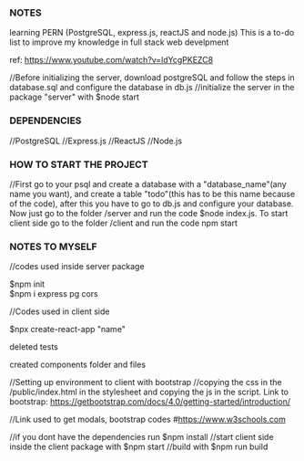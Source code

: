 ### NOTES ###

learning PERN (PostgreSQL, express.js, reactJS and node.js)
This is a to-do list to improve my knowledge in full stack web develpment 

ref: https://www.youtube.com/watch?v=ldYcgPKEZC8



//Before initializing the server, download postgreSQL and follow the steps in database.sql and configure the database in db.js
//initialize the server in the package "server" with $node start

### DEPENDENCIES ###

//PostgreSQL
//Express.js
//ReactJS
//Node.js

### HOW TO START THE PROJECT ###
//First go to your psql and create a database with a "database_name"(any name you want), and create a table "todo"(this has to be this name because of the code), after this you have to go to db.js and configure your database. Now just go to the folder /server and run the code $node index.js. To start client side go to the folder /client and run the code npm start
### NOTES TO MYSELF ###

//codes used inside server package

$npm init       
$npm i express pg cors


//Codes used in client side

$npx create-react-app "name"

deleted tests

created components folder and files

//Setting up environment to client with bootstrap //copying the css in the /public/index.html in the stylesheet and 
copying the js in the script.
Link to bootstrap: https://getbootstrap.com/docs/4.0/getting-started/introduction/

//Link used to get modals, bootstrap codes #https://www.w3schools.com

//if you dont have the dependencies run $npm install
//start client side inside the client package with $npm start 
//build with $npm run build
